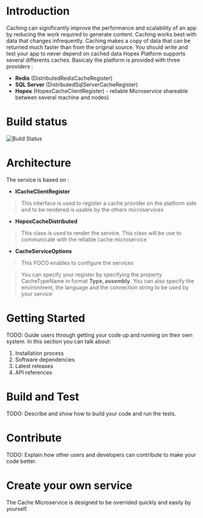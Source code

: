# Introduction 
Caching can significantly improve the performance and scalability of an app by reducing the work required to generate content. Caching works best with data that changes infrequently. Caching makes a copy of data that can be returned much faster than from the original source. You should write and test your app to never depend on cached data
Hopex Platform supports several differents caches. Basicaly the platform is provided with three providers : 
- <b>Redis</b> (DistributedRedisCacheRegister)
- <b>SQL Server</b> (DistributedSqlServerCacheRegister)
- <b>Hopex</b> (HopexCacheClientRegister) - reliable Microservice shareable between several machine and nodes)

# Build status

![Build Status](https://megainternational.visualstudio.com/_apis/public/build/definitions/af6cd424-225a-48a0-b165-a19a1b4bccf4/64/badge)


# Architecture

The service is based on :
- <b>ICacheClientRegister</b>
> This interface is used to register a cache provider on the platform side and to be rendered is usable by the others microservices
- <b>HopexCacheDistributed</b> 
> This class is used to render the service. 
> This class will be use to communicate with the reliable cache microservice
- <b>CacheServiceOptions</b>
> This POCO enables to configure the services

> You can specify your register by specifying the property CacheTypeName in format <b>Type, assembly</b>.
>You can also specify the environment, the language and the connection string to be used by your service

# Getting Started
TODO: Guide users through getting your code up and running on their own system. In this section you can talk about:
1.	Installation process
2.	Software dependencies
3.	Latest releases
4.	API references

# Build and Test
TODO: Describe and show how to build your code and run the tests. 

# Contribute
TODO: Explain how other users and developers can contribute to make your code better. 

# Create your own service
The Cache Microservice is designed to be overrided quickly and easily by yourself.